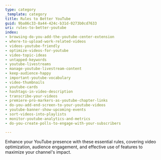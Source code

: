 ```yaml
---
type: category
_template: category
title: Rules to Better YouTube
guid: 9ba86c33-8a44-424c-b31d-0273b0cd7633
uri: rules-to-better-youtube
index:
- browsing-do-you-add-the-youtube-center-extension
- where-to-upload-work-related-videos
- videos-youtube-friendly
- optimize-videos-for-youtube
- video-topic-ideas
- untapped-keywords
- youtube-livestreams
- manage-youtube-livestream-content
- keep-audience-happy
- important-youtube-vocabulary
- video-thumbnails
- youtube-cards
- hashtags-in-video-description
- transcribe-your-videos
- premiere-pro-markers-as-youtube-chapter-links
- do-you-add-end-screen-to-your-youtube-videos
- youtube-banner-show-upcoming-events
- sort-videos-into-playlists
- monitor-youtube-analytics-and-metrics
- do-you-create-polls-to-engage-with-your-subscribers

---
```


Enhance your YouTube presence with these essential rules, covering video optimization, audience engagement, and effective use of features to maximize your channel's impact.
